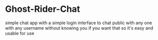 # Ghost-Rider-Chat
simple chat app with a simple login interface to chat public with any one with any username without knowing you if you want that so it's easy and usable for use
